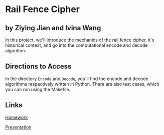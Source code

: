 # Rail Fence Cipher
## by Ziying Jian and Ivina Wang
In this project, we'll introduce the mechanics of the rail fence cipher, it's historical context, and go into the computational encode and decode algorithm. 

## Directions to Access
In the directory ```Encode``` and ```Decode```, you'll find the encode and decode algorithms respectively written in Python. There are also test cases, which you can run using the Makefile.

## Links
[Homework](https://github.com/Stuycs-K/final-project-3-jianz-wangi/blob/main/HOMEWORK.md)

[Presentation](https://github.com/Stuycs-K/final-project-3-jianz-wangi/blob/main/PRESENTATION.md)
